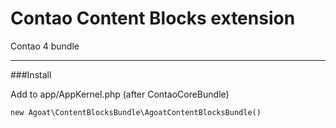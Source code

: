 # Contao Content Blocks extension
Contao 4 bundle

___

###Install

Add to app/AppKernel.php (after ContaoCoreBundle)
```
new Agoat\ContentBlocksBundle\AgoatContentBlocksBundle()
```
